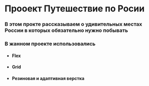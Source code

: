 # Прооект Путешествие по Росии
### В этом прокте рассказываем о удивительных местах России в которых обязательно нужно побывать
### В жанном проекте использовались
* #### Flex 
* #### Grid
* #### Резиновая и адаптивная верстка

